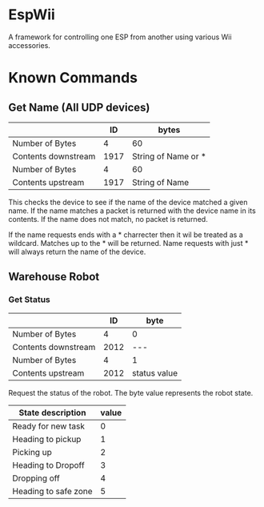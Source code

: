 # EspWii
A framework for controlling one ESP from another using various Wii accessories. 

# Known Commands

## Get Name (All UDP devices)
| |ID | bytes |
|--- |--- | --- |
|Number of Bytes |4 | 60 |
| Contents downstream |1917 | String of Name or \* |
|Number of Bytes |4 | 60 |
| Contents upstream |1917 | String of Name|

This checks the device to see if the name of the device matched a given name. If the name matches a packet is returned with the device name in its contents. If the name does not match, no packet is returned. 

If the name requests ends with a \* charrecter then it wil be treated as a wildcard. Matches up to the \* will be returned. Name requests with just \* will always return the name of the device. 

## Warehouse Robot

### Get Status
| |ID | byte |
|--- |--- | --- |
|Number of Bytes |4 | 0 |
| Contents downstream |2012 | --- |
|Number of Bytes |4 | 1 |
| Contents upstream |2012 | status value|

Request the status of the robot. The byte value represents the robot state.

| State description | value |
|--- |--- |
| Ready for new task | 0 |
| Heading to pickup | 1 |
| Picking up | 2 |
| Heading to Dropoff | 3 |
| Dropping off | 4 |
| Heading to safe zone| 5 |
